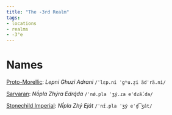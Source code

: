 ```yaml
---
title: "The -3rd Realm"
tags:
- locations
- realms
- -3°e
---
```


# Names
[Proto-Morellic](languages/morellic/proto-morellic.md): *Lepni Ghuzi Adrani* `/ˈlɛp.ni ˈgʱu.z̠i ädˈrä.ni/`

[Sarvaran](languages/morellic/sarvaran/sarvaran.md): *Nö́pla Zhýra Edrą́da* `/ˈnǿ.pla ˈʒý.ɾa eˈdɾã́.da/`

[Stonechild Imperial](languages/morellic/sarvaran/stonechild-imperial/stonechild-imperial.md): *Nḯpla Zhý Eját* `/ˈnɪ́.pla ˈʒý eˈd̠͡ʒát/`